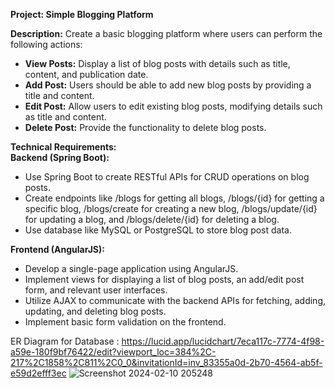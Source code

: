 **Project: Simple Blogging Platform**   
   
**Description:** Create a basic blogging platform where users can perform the following actions:
- **View Posts:** Display a list of blog posts with details such as title, content, and publication date.
- **Add Post:** Users should be able to add new blog posts by providing a title and content.
- **Edit Post:** Allow users to edit existing blog posts, modifying details such as title and content.
- **Delete Post:** Provide the functionality to delete blog posts.
 
**Technical Requirements:**     
**Backend (Spring Boot):**
- Use Spring Boot to create RESTful APIs for CRUD operations on blog posts.
- Create endpoints like /blogs for getting all blogs, /blogs/{id} for getting a specific blog, /blogs/create for creating a new blog, /blogs/update/{id} for updating a blog, and /blogs/delete/{id} for deleting a blog.
- Use database like MySQL or PostgreSQL to store blog post data.

**Frontend (AngularJS):**
- Develop a single-page application using AngularJS.
- Implement views for displaying a list of blog posts, an add/edit post form, and relevant user interfaces.
- Utilize AJAX to communicate with the backend APIs for fetching, adding, updating, and deleting blog posts.
- Implement basic form validation on the frontend.

ER Diagram for Database : https://lucid.app/lucidchart/7eca117c-7774-4f98-a59e-180f9bf76422/edit?viewport_loc=384%2C-217%2C1858%2C811%2C0_0&invitationId=inv_83355a0d-2b70-4564-ab5f-e59d2efff3ec
![Screenshot 2024-02-10 205248](https://github.com/Aarshi-GitHub/SimpleBloggingPlatform/assets/101852322/a6ec716d-eef3-4ea3-92ae-a7028bad5979)

